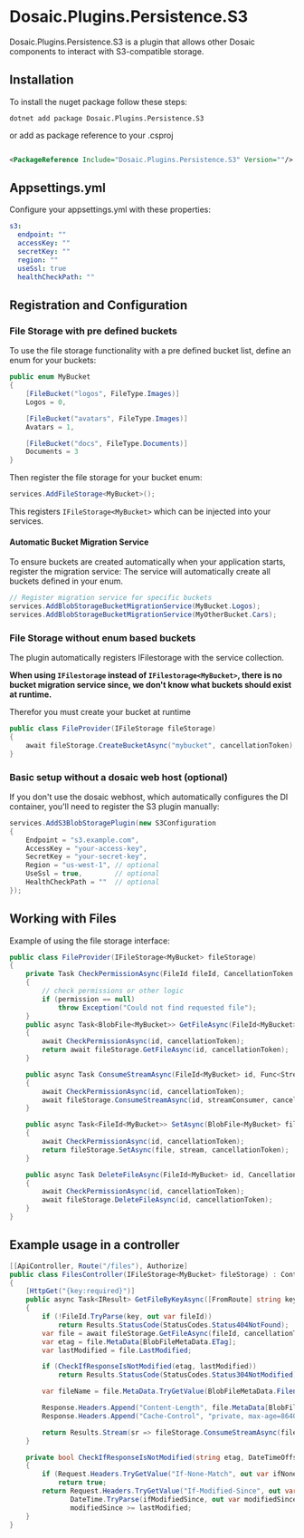 # Dosaic.Plugins.Persistence.S3

Dosaic.Plugins.Persistence.S3 is a plugin that allows other Dosaic components to interact with S3-compatible storage.

## Installation

To install the nuget package follow these steps:

```shell
dotnet add package Dosaic.Plugins.Persistence.S3
```

or add as package reference to your .csproj

```xml

<PackageReference Include="Dosaic.Plugins.Persistence.S3" Version=""/>
```

## Appsettings.yml

Configure your appsettings.yml with these properties:

```yaml
s3:
  endpoint: ""
  accessKey: ""
  secretKey: ""
  region: ""
  useSsl: true
  healthCheckPath: ""
```

## Registration and Configuration


### File Storage with pre defined buckets

To use the file storage functionality with a pre defined bucket list, define an enum for your buckets:

```csharp
public enum MyBucket
{
    [FileBucket("logos", FileType.Images)]
    Logos = 0,

    [FileBucket("avatars", FileType.Images)]
    Avatars = 1,

    [FileBucket("docs", FileType.Documents)]
    Documents = 3
}
```

Then register the file storage for your bucket enum:

```csharp
services.AddFileStorage<MyBucket>();
```

This registers `IFileStorage<MyBucket>` which can be injected into your services.

#### Automatic Bucket Migration Service

To ensure buckets are created automatically when your application starts, register the migration service:
The service will automatically create all buckets defined in your enum.

```csharp
// Register migration service for specific buckets
services.AddBlobStorageBucketMigrationService(MyBucket.Logos);
services.AddBlobStorageBucketMigrationService(MyOtherBucket.Cars);
```

 
### File Storage without enum based buckets

The plugin automatically registers IFilestorage with the service collection.

**When using `IFilestorage` instead of `IFilestorage<MyBucket>`, there is no bucket migration service since, we don't know what buckets should exist at runtime.**

Therefor you must create your bucket at runtime

```csharp
public class FileProvider(IFileStorage fileStorage)
{
    await fileStorage.CreateBucketAsync("mybucket", cancellationToken);
}
```


### Basic setup without a dosaic web host (optional)

If you don't use the dosaic webhost,
which automatically configures the DI container,
you'll need to register the S3 plugin manually:

```csharp
services.AddS3BlobStoragePlugin(new S3Configuration
{
    Endpoint = "s3.example.com",
    AccessKey = "your-access-key",
    SecretKey = "your-secret-key",
    Region = "us-west-1", // optional
    UseSsl = true,        // optional
    HealthCheckPath = ""  // optional
});
```

## Working with Files

Example of using the file storage interface:

```csharp
public class FileProvider(IFileStorage<MyBucket> fileStorage)
{
    private Task CheckPermissionAsync(FileId fileId, CancellationToken cancellationToken)
    {
        // check permissions or other logic
        if (permission == null)
            throw Exception("Could not find requested file");
    }
    public async Task<BlobFile<MyBucket>> GetFileAsync(FileId<MyBucket> id, CancellationToken cancellationToken = default)
    {
        await CheckPermissionAsync(id, cancellationToken);
        return await fileStorage.GetFileAsync(id, cancellationToken);
    }

    public async Task ConsumeStreamAsync(FileId<MyBucket> id, Func<Stream, CancellationToken, Task> streamConsumer, CancellationToken cancellationToken = default)
    {
        await CheckPermissionAsync(id, cancellationToken);
        await fileStorage.ConsumeStreamAsync(id, streamConsumer, cancellationToken);
    }

    public async Task<FileId<MyBucket>> SetAsync(BlobFile<MyBucket> file, Stream stream, CancellationToken cancellationToken = default)
    {
        await CheckPermissionAsync(id, cancellationToken);
        return fileStorage.SetAsync(file, stream, cancellationToken);
    }

    public async Task DeleteFileAsync(FileId<MyBucket> id, CancellationToken cancellationToken = default)
    {
        await CheckPermissionAsync(id, cancellationToken);
        await fileStorage.DeleteFileAsync(id, cancellationToken);
    }
}

```

## Example usage in a controller

```csharp
[[ApiController, Route("/files"), Authorize]
public class FilesController(IFileStorage<MyBucket> fileStorage) : ControllerBase
{
    [HttpGet("{key:required}")]
    public async Task<IResult> GetFileByKeyAsync([FromRoute] string key, CancellationToken cancellationToken)
    {
        if (!FileId.TryParse(key, out var fileId))
            return Results.StatusCode(StatusCodes.Status404NotFound);
        var file = await fileStorage.GetFileAsync(fileId, cancellationToken);
        var etag = file.MetaData[BlobFileMetaData.ETag];
        var lastModified = file.LastModified;

        if (CheckIfResponseIsNotModified(etag, lastModified))
            return Results.StatusCode(StatusCodes.Status304NotModified);

        var fileName = file.MetaData.TryGetValue(BlobFileMetaData.Filename, out var value) ? value : fileId.Id;

        Response.Headers.Append("Content-Length", file.MetaData[BlobFileMetaData.ContentLength]);
        Response.Headers.Append("Cache-Control", "private, max-age=86400, immutable, must-revalidate");

        return Results.Stream(sr => fileStorage.ConsumeStreamAsync(fileId, async (stream, ct) => await stream.CopyToAsync(sr, ct), cancellationToken), file.MetaData[BlobMetaData.ContentType], fileName, lastModified, new EntityTagHeaderValue(etag));
    }

    private bool CheckIfResponseIsNotModified(string etag, DateTimeOffset lastModified)
    {
        if (Request.Headers.TryGetValue("If-None-Match", out var ifNoneMatch) && ifNoneMatch == etag)
            return true;
        return Request.Headers.TryGetValue("If-Modified-Since", out var ifModifiedSince) &&
               DateTime.TryParse(ifModifiedSince, out var modifiedSince) &&
               modifiedSince >= lastModified;
    }
}
```



